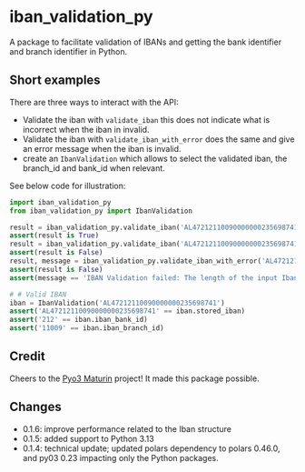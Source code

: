 # iban_validation_py
A package to facilitate validation of IBANs and getting the bank identifier and branch identifier in Python.

## Short examples

There are three ways to interact with the API:
 - Validate the iban with `validate_iban` this does not indicate what is incorrect when the iban in invalid.
 - Validate the iban with `validate_iban_with_error` does the same and give an error message when the iban is invalid.
 - create an `IbanValidation` which allows to select the validated iban, the branch_id and bank_id when relevant.

 See below code for illustration:

```python
import iban_validation_py
from iban_validation_py import IbanValidation

result = iban_validation_py.validate_iban('AL47212110090000000235698741')
assert(result is True)
result = iban_validation_py.validate_iban('AL47212110090000000235698741VV')
assert(result is False)
result, message = iban_validation_py.validate_iban_with_error('AL47212110090000000235698741VV')
assert(result is False)
assert(message == 'IBAN Validation failed: The length of the input Iban does match the length for that country')   

# # Valid IBAN
iban = IbanValidation('AL47212110090000000235698741')
assert('AL47212110090000000235698741' == iban.stored_iban)
assert('212' == iban.iban_bank_id)
assert('11009' == iban.iban_branch_id)
```
## Credit
Cheers to the [Pyo3 Maturin](https://github.com/PyO3/maturin) project! It made this package possible.

## Changes
 - 0.1.6: improve performance related to the Iban structure
 - 0.1.5: added support to Python 3.13
 - 0.1.4: technical update; updated polars dependency to polars 0.46.0, and py03 0.23 impacting only the Python packages.